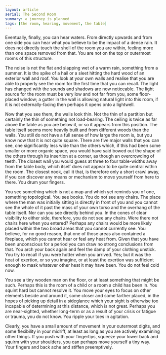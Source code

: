 ```yaml
---
layout: article
serial: The Second Room
summary: a journey is planned
tags: [the room, hearing, movement, the table]
---
```


Eventually, finally, you can hear waters. From directly upwards and from one side you can hear what you believe to be the impact of a dense rain.  It does not directly touch the shell of the room you are within, feeling more than one space removed from that. You are not on the top or outermost rooms of this structure.

The noise is not the flat and slapping wet of a warm rain, something from a summer. It is the spike of a hail or a sleet hitting the hard wood of an exterior wall and roof. You look at your own walls and realise that you are able to properly see the room for the first time that you can recall.  The light has changed with the sounds and shadows are now noticeable. The light source for the room must be very low and not far from you, some floor-placed window; a gutter in the wall is allowing natural light into this room, if it is not externally-facing then perhaps it opens onto a lightwell.

Now that you see them, the walls look thin. Not the thin of a partition but certainly the thin of something not load-bearing. The ceiling is twice as far above the table as you are below it, or so it appears from this position.  The table itself seems more heavily built and from different woods than the walls. You still do not have a full sense of how large the room is, but you know now that it is not quite square.  There are five major walls that you can see, one significantly less wide than the others which, if this had been some smaller or more organic space, you would have said bowed out the shape of the others through its insertion at a corner, as though an overcrowding of teeth. The closest wall you would guess at three to four table-widths away from the table body, which itself does not appear to be quite central within the room. The closest nook, call it that, is therefore only a short crawl away, if you can discover any means or mechanism to move yourself from here to there.  You drum your fingers.

You see something which is not a map and which yet reminds you of one, something topological. You see books. You do not see any chairs.  The place where the man was initially sitting is directly in front of you and you cannot see the whole of it past the mass of your own torso and the overhang of the table itself. Nor can you see directly behind you.  In the cones of clear visibility to either side, therefore, you do not see any chairs.  Were there not chairs here when you entered? Perhaps any chairs would be more likely placed within the two broad areas that you cannot currently see. You believe, for no good reason, that one of those areas also contained a fireplace, which you cannot hear or feel any heat from. Given that you have been unconscious for a period you can draw no strong conclusions from that. You arch your back again and feel the damp of your clothing unstick.  You try to recall if you were hotter when you arrived.  Yes; but it was the heat of exertion, or so you imagine, or at least the exertion was sufficient enough to mask whatever other heat it may have been.  You do not feel cold now.

You see a tiny wooden man on the floor, or at least something that might be such.  Perhaps this is the room of a child or a room a child has been in.  You squint hard but cannot resolve it.  You move your eyes to focus on other elements beside and around it, some closer and some farther placed, in the hopes of picking up detail in a sideglance which your sight is otherwise too incapable of determining at this distance, which is not great. Perhaps you are near-sighted, whether long-term or as a result of your crisis or fatigue or trauma, you do not know.  You ripple your toes in agitation.

Clearly, you have a small amount of movement in your outermost digits, and some flexibility in your midriff, at least as long as you are actively examining other things. If you push with your fingertips, squeeze your lower back and squirm with your shoulders, you can perhaps move yourself a tiny way.  Your fingers and back ache and stiffen preemptively. 
